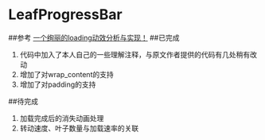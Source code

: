 # LeafProgressBar
##参考
[一个绚丽的loading动效分析与实现！](http://blog.csdn.net/tianjian4592/article/details/44538605)
##已完成
1. 代码中加入了本人自己的一些理解注释，与原文作者提供的代码有几处稍有改动
2. 增加了对wrap_content的支持
3. 增加了对padding的支持

##待完成
1. 加载完成后的消失动画处理
2. 转动速度、叶子数量与加载速率的关联